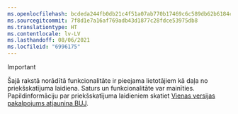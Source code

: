 ```yaml
---
ms.openlocfilehash: bcdeda244fb0db21c4f51a07ab770b17469c6c589db62b6184c78245c4ba2ca5
ms.sourcegitcommit: 7f8d1e7a16af769adb43d1877c28fdce53975db8
ms.translationtype: HT
ms.contentlocale: lv-LV
ms.lasthandoff: 08/06/2021
ms.locfileid: "6996175"
---
```

> [!IMPORTANT]
> Šajā rakstā norādītā funkcionalitāte ir pieejama lietotājiem kā daļa no priekšskatījuma laidiena. Saturs un funkcionalitāte var mainīties. Papildinformāciju par priekšskatījuma laidieniem skatiet [Vienas versijas pakalpojums atjaunina BUJ](/dynamics365/unified-operations/fin-and-ops/get-started/one-version).